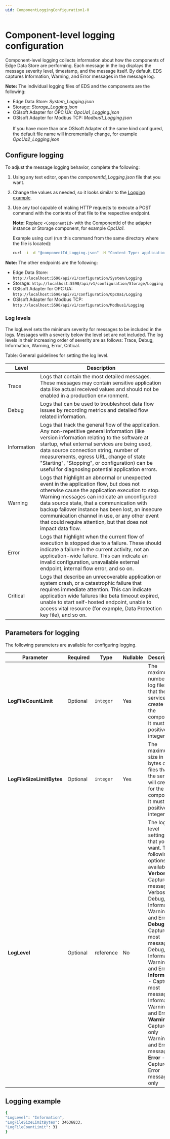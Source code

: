 ```yaml
---
uid: ComponentLoggingConfiguration1-0
---
```


# Component-level logging configuration

Component-level logging collects information about how the components of Edge Data Store are performing. Each message in the log displays the message severity level, timestamp, and the message itself. By default, EDS captures Information, Warning, and Error messages in the message log.

**Note:** The individual logging files of EDS and the components are the following:<br>
  - Edge Data Store: _System_Logging.json_
  - Storage: _Storage_Logging.json_
  - OSIsoft Adapter for OPC UA: _OpcUa1_Logging.json_
  - OSIsoft Adapter for Modbus TCP: _Modbus1_Logging.json_ <br><br>
If you have more than one OSIsoft Adapter of the same kind configured, the default file name will incrementally change, for example _OpcUa2_Logging.json_

## Configure logging

To adjust the message logging behavior, complete the following:

1. Using any text editor, open the _componentId_Logging.json_ file that you want.
2. Change the values as needed, so it looks similar to the [Logging example](#logging-example).
3. Use any tool capable of making HTTP requests to execute a POST command with the contents of that file to the respective endpoint.

    **Note:**  Replace `<ComponentId>` with the ComponentId of the adapter instance or Storage component, for example _OpcUa1_.

      Example using curl (run this command from the same directory where the file is located):

      ```bash
      curl -i -d "@componentId_Logging.json" -H "Content-Type: application/json" -X PUT http://localhost:5590/api/v1/configuration/<ComponentId>/Logging
      ```

**Note:** The other endpoints are the following:<br>
  - Edge Data Store: `http://localhost:5590/api/v1/configuration/System/Logging`
  - Storage: `http://localhost:5590/api/v1/configuration/Storage/Logging`
  - OSIsoft Adapter for OPC UA: `http://localhost:5590/api/v1/configuration/OpcUa1/Logging`
  - OSIsoft Adapter for Modbus TCP: `http://localhost:5590/api/v1/configuration/Modbus1/Logging`

### Log levels

The logLevel sets the minimum severity for messages to be included in the logs. Messages with a severity below the level set are not included. The log levels in their increasing order of severity are as follows: Trace, Debug, Information, Warning, Error, Critical.

Table: General guidelines for setting the log level.

| **Level**                | **Description**|      
|--------------------------|-----------|
|Trace         | Logs that contain the most detailed messages. These messages may contain sensitive application data like actual received values and should not be enabled in a production environment. |
| Debug | Logs that can be used to troubleshoot data flow issues by recording metrics and detailed flow related information. |
| Information | Logs that track the general flow of the application. Any non-repetitive general information (like version information relating to the software at startup, what external services are being used, data source connection string, number of measurements, egress URL, change of state "Starting", "Stopping", or configuration) can be useful for diagnosing potential application errors.  |
| Warning | Logs that highlight an abnormal or unexpected event in the application flow, but does not otherwise cause the application execution to stop. Warning messages can indicate an unconfigured data source state, that a communication with backup failover instance has been lost, an insecure communication channel in use, or any other event that could require attention, but that does not impact data flow. |
| Error | Logs that highlight when the current flow of execution is stopped due to a failure. These should indicate a failure in the current activity, not an application-wide failure. This can indicate an invalid configuration, unavailable external endpoint, internal flow error, and so on.|
| Critical | Logs that describe an unrecoverable application or system crash, or a catastrophic failure that requires immediate attention. This can indicate application wide failures like beta timeout expired, unable to start self-hosted endpoint, unable to access vital resource (for example, Data Protection key file), and so on. |

## Parameters for logging

The following parameters are available for configuring logging.

| Parameter                   | Required | Type      | Nullable | Description |
| --------------------------- | ---------| --------  | -------- | ----------- |
| **LogFileCountLimit**       | Optional | `integer` | Yes      |  The maximum number of log files that the service will create for the component. It must be a positive integer.            |
| **LogFileSizeLimitBytes**   | Optional | `integer` | Yes      | The maximum size in bytes of log files that the service will create for the component. It must be a positive integer.            |
| **LogLevel**                | Optional | reference | No       | The log level settings that you want. The following options are available: <br> **Verbose** - Captures all messages: Verbose, Debug, Information, Warning and Error <br> **Debug** - Captures most messages: Debug, Information, Warning and Error <br> **Information** - Captures most messages: Information, Warning and Error <br> **Warning** - Captures only Warning and Error messages <br> **Error** - Captures Error messages only |

## Logging example

```bash
{
"LogLevel": "Information",
"LogFileSizeLimitBytes": 34636833,
"LogFileCountLimit": 31
}
```
